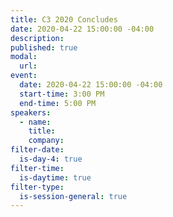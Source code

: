 ```yaml
---
title: C3 2020 Concludes
date: 2020-04-22 15:00:00 -04:00
description:
published: true 
modal:
  url:
event:
  date: 2020-04-22 15:00:00 -04:00
  start-time: 3:00 PM
  end-time: 5:00 PM
speakers:
  - name:
    title:
    company:
filter-date:
  is-day-4: true
filter-time:
  is-daytime: true
filter-type:
  is-session-general: true
---
```

